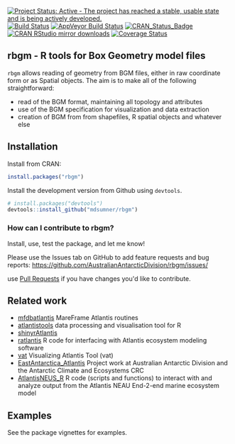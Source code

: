 [![Project Status: Active - The project has reached a stable, usable state and is being actively developed.](http://www.repostatus.org/badges/latest/active.svg)](http://www.repostatus.org/#active) [![Build Status](https://travis-ci.org/AustralianAntarcticDivision/rbgm.png?branch=master)](https://travis-ci.org/AustralianAntarcticDivision/rbgm) [![AppVeyor Build Status](https://ci.appveyor.com/api/projects/status/github/mdsumner/rbgm?branch=master&svg=true)](https://ci.appveyor.com/project/mdsumner/rbgm) [![CRAN\_Status\_Badge](http://www.r-pkg.org/badges/version/rbgm)](https://cran.r-project.org/package=rbgm) [![CRAN RStudio mirror downloads](http://cranlogs.r-pkg.org/badges/rbgm)](http://cran.r-project.org/package=rbgm) [![Coverage Status](https://img.shields.io/codecov/c/github/AustralianAntarcticDivision/rbgm/master.svg)](https://codecov.io/github/AustralianAntarcticDivision/rbgm?branch=master)

<!-- README.md is generated from README.Rmd. Please edit that file -->
rbgm - R tools for Box Geometry model files
-------------------------------------------

`rbgm` allows reading of geometry from BGM files, either in raw coordinate form or as Spatial objects. The aim is to make all of the following straightforward:

-   read of the BGM format, maintaining all topology and attributes
-   use of the BGM specification for visualization and data extraction
-   creation of BGM from from shapefiles, R spatial objects and whatever else

Installation
------------

Install from CRAN:

``` r
install.packages("rbgm")
```

Install the development version from Github using `devtools`.

``` r
# install.packages("devtools")
devtools::install_github("mdsumner/rbgm")
```

### How can I contribute to rbgm?

Install, use, test the package, and let me know!

Please use the Issues tab on GitHub to add feature requests and bug reports: <https://github.com/AustralianAntarcticDivision/rbgm/issues/>

use [Pull Requests](http://r-pkgs.had.co.nz/git.html#git-pullreq) if you have changes you'd like to contribute.

Related work
------------

-   [mfdbatlantis](https://github.com/mareframe/mfdbatlantis) MareFrame Atlantis routines
-   [atlantistools](https://github.com/alketh/atlantistools) data processing and visualisation tool for R
-   [shinyrAtlantis](https://github.com/shanearichards/shinyrAtlantis)
-   [ratlantis](https://github.com/jsgosnell/ratlantis) R code for interfacing with Atlantis ecosystem modeling software
-   [vat](https://github.com/mareframe/vat) Visualizing Atlantis Tool (vat)
-   [EastAntarctica\_Atlantis](https://github.com/AustralianAntarcticDivision/EastAntarctica_Atlantis) Project work at Australian Antarctic Division and the Antarctic Climate and Ecosystems CRC
-   [AtlantisNEUS\_R](https://github.com/erikjsolsen/AtlantisNEUS_R) R code (scripts and functions) to interact with and analyze output from the Atlantis NEAU End-2-end marine ecosystem model

Examples
--------

See the package vignettes for examples.
